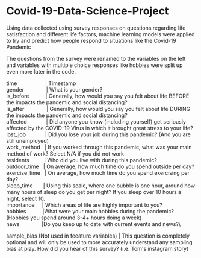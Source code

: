 # Covid-19-Data-Science-Project
Using data collected using survey responses on questions regarding life satisfaction and different life factors, machine learning models were applied to try and predict how people respond to situations like the Covid-19 Pandemic

The questions from the survey were renamed to the variables on the left and variables with multiple choice responses like hobbies were split up even more later in the code. 

time       &nbsp; &nbsp; &nbsp; &nbsp;   &nbsp; &nbsp; &nbsp; &nbsp; &nbsp;   | Timestamp\
gender    &nbsp; &nbsp; &nbsp; &nbsp; &nbsp; &nbsp;   &nbsp;   | What is your gender?\
ls_before     &nbsp; &nbsp; &nbsp; &nbsp; &nbsp;  | Generally, how would you say you felt about life BEFORE the impacts the pandemic and social distancing?\
ls_after    &nbsp; &nbsp;   &nbsp; &nbsp; &nbsp; &nbsp; &nbsp;  | Generally, how would you say you felt about life DURING the impacts the pandemic and social distancing?\
affected    &nbsp;   &nbsp; &nbsp; &nbsp; &nbsp; &nbsp;  | Did anyone you know (including yourself) get seriously affected by the COVID-19 Virus in which it brought great stress to your life?\
lost_job   &nbsp;     &nbsp; &nbsp; &nbsp; &nbsp; &nbsp; | Did you lose your job during this pandemic? (And you are still unemployed)\
work_method   &nbsp; | If you worked through this pandemic, what was your main method of work? Select N/A if you did not work\
residents     &nbsp; &nbsp; &nbsp; &nbsp; &nbsp;| Who did you live with during this pandemic?\
outdoor_time &nbsp;  | On average, how much time do you spend outside per day?\
exercise_time  &nbsp;  | On average, how much time do you spend exercising per day?\
sleep_time     &nbsp; &nbsp; &nbsp;  | Using this scale, where one bubble is one hour, around how many hours of sleep do you get per night? If you sleep over 10 hours a night, select 10.\
importance   &nbsp; &nbsp; | Which areas of life are highly important to you?\
hobbies     &nbsp; &nbsp; &nbsp; &nbsp; &nbsp;    |What were your main hobbies during the pandemic? (Hobbies you spend around 3-4+ hours doing a week)\
news       &nbsp; &nbsp; &nbsp; &nbsp; &nbsp; &nbsp; &nbsp;    |Do you keep up to date with current events and news?\

sample_bias   (Not used in feeature variables) |  This question is completely optional and will only be used to more accurately understand any sampling bias at play. How did you hear of this survey? (i.e. Tom's instagram story)
